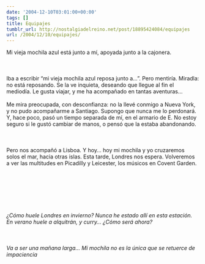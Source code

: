 ```yaml
---
date: '2004-12-10T03:01:00+00:00'
tags: []
title: Equipajes
tumblr_url: http://nostalgiadelreino.net/post/18895424084/equipajes
url: /2004/12/10/equipajes/
---
```


<p>Mi vieja mochila azul está junto a mí, apoyada junto a la cajonera.<br/><br/><br/><br/>Iba a escribir &ldquo;mi vieja mochila azul reposa junto a&hellip;&rdquo;. Pero mentiría. Miradla: no está reposando. Se la ve inquieta, deseando que llegue al fin el mediodía. Le gusta viajar, y me ha acompañado en tantas aventuras&hellip;<br/><br/>Me mira preocupada, con desconfianza: no la llevé conmigo a Nueva York, y no pudo acompañarme a Santiago. Supongo que nunca me lo perdonará. Y, hace poco, pasó un tiempo separada de mí, en el armario de E. No estoy seguro si le gustó cambiar de manos, o pensó que la estaba abandonando.<br/><br/><br/><br/>Pero nos acompañó a Lisboa. Y hoy&hellip; hoy mi mochila y yo cruzaremos solos el mar, hacia otras islas. Esta tarde, Londres nos espera. Volveremos a ver las multitudes en Picadilly y Leicester, los músicos en Covent Garden.<br/><br/><br/><br/><br/><br/><br/><br/><em>¿Cómo huele Londres en invierno? Nunca he estado allí en esta estación. En verano huele a alquitrán, y curry&hellip; ¿Cómo será ahora?<br/><br/><br/><br/>Va a ser una mañana larga&hellip; Mi mochila no es la única que se retuerce de impaciencia</em></p><div class="blogger-post-footer"><img width="1" height="1" src="https://blogger.googleusercontent.com/tracker/1180118427259117074-4440090695075825328?l=nostalgiadelreino.blogspot.com" alt=""/></div>